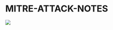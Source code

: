 # MITRE-ATTACK-NOTES

<img src="https://verveindustrial.com/wp-content/uploads/2021/05/5bfdce88cd3820f7c5c21e02_mitre.png">
